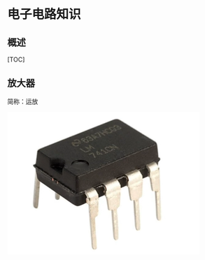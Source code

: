 # 电子电路知识

## 概述

[TOC]

## 放大器

简称：运放

<img src="./assets/image-20230225220352464.png" alt="image-20230225220352464" />

## 

